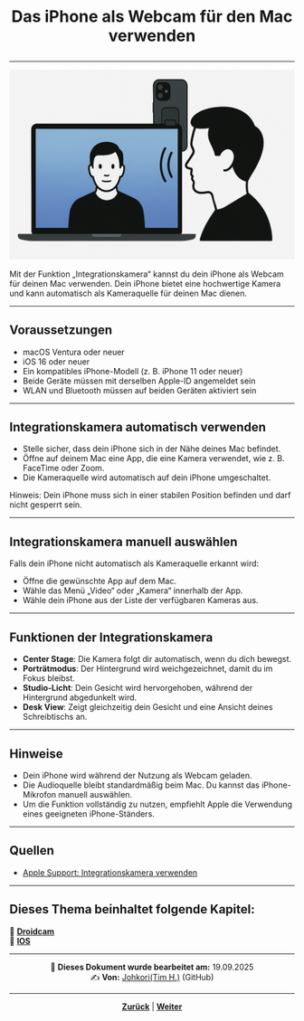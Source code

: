 # <p align="center">Das iPhone als Webcam für den Mac verwenden</p>

---

![Integrationskamera](../../../../images/integrationskamera.png)

Mit der Funktion „Integrationskamera“ kannst du dein iPhone als Webcam für deinen Mac verwenden. Dein iPhone bietet eine hochwertige Kamera und kann automatisch als Kameraquelle für deinen Mac dienen.

---

## Voraussetzungen

- macOS Ventura oder neuer
- iOS 16 oder neuer
- Ein kompatibles iPhone-Modell (z. B. iPhone 11 oder neuer)
- Beide Geräte müssen mit derselben Apple-ID angemeldet sein
- WLAN und Bluetooth müssen auf beiden Geräten aktiviert sein

---

## Integrationskamera automatisch verwenden

- Stelle sicher, dass dein iPhone sich in der Nähe deines Mac befindet.
- Öffne auf deinem Mac eine App, die eine Kamera verwendet, wie z. B. FaceTime oder Zoom.
- Die Kameraquelle wird automatisch auf dein iPhone umgeschaltet.

Hinweis: Dein iPhone muss sich in einer stabilen Position befinden und darf nicht gesperrt sein.

---

## Integrationskamera manuell auswählen

Falls dein iPhone nicht automatisch als Kameraquelle erkannt wird:

- Öffne die gewünschte App auf dem Mac.
- Wähle das Menü „Video“ oder „Kamera“ innerhalb der App.
- Wähle dein iPhone aus der Liste der verfügbaren Kameras aus.

---

## Funktionen der Integrationskamera

- **Center Stage**: Die Kamera folgt dir automatisch, wenn du dich bewegst.
- **Porträtmodus**: Der Hintergrund wird weichgezeichnet, damit du im Fokus bleibst.
- **Studio-Licht**: Dein Gesicht wird hervorgehoben, während der Hintergrund abgedunkelt wird.
- **Desk View**: Zeigt gleichzeitig dein Gesicht und eine Ansicht deines Schreibtischs an.

---

## Hinweise

- Dein iPhone wird während der Nutzung als Webcam geladen.
- Die Audioquelle bleibt standardmäßig beim Mac. Du kannst das iPhone-Mikrofon manuell auswählen.
- Um die Funktion vollständig zu nutzen, empfiehlt Apple die Verwendung eines geeigneten iPhone-Ständers.

---

## Quellen

- [Apple Support: Integrationskamera verwenden](https://support.apple.com/de-de/102546)

---

**Dieses Thema beinhaltet folgende Kapitel:**
---

🔹 [**Droidcam**](/docs/04-tools/06-ki/01-leitfaden/README.md) </br>
🔹 [**IOS**](/docs/04-tools/06-ki/01-leitfaden/README.md) </br>

---
<p align="center">
📅 <strong>Dieses Dokument wurde bearbeitet am:</strong> 19.09.2025
<br>
✍️ <strong>Von:</strong> <a href="https://github.com/johkori">Johkori(Tim H.)</a> (GitHub)
</p>

---

<p align="center">
<a href="/docs/05-kommunikation/02-webcam/01-droidcam/README.md"><strong>Zurück</strong></a> | 
<a href="/docs/06-entwicklung/README.md"><strong>Weiter</strong></a>
</p>
